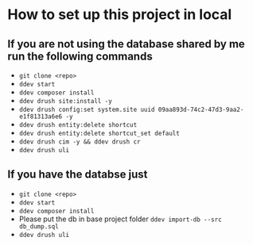 # How to set up this project in local

## If you are not using the database shared by me run the following commands
 - `git clone <repo>`
 - `ddev start`
 - `ddev composer install`
 - `ddev drush site:install -y`
 - `ddev drush config:set system.site uuid 09aa893d-74c2-47d3-9aa2-e1f81313a6e6 -y`
 - `ddev drush entity:delete shortcut`
 - `ddev drush entity:delete shortcut_set default`
 - `ddev drush cim -y && ddev drush cr`
 - `ddev drush uli`

## If you have the databse just
 - `git clone <repo>`
 - `ddev start`
 - `ddev composer install`
 - Please put the db in base project folder `ddev import-db --src db_dump.sql`
 - `ddev drush uli`
